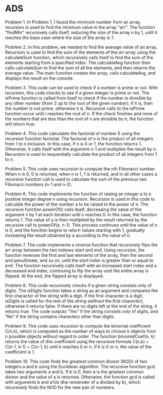 # ADS

Problem 1.
In Problem 1, I found the minimum number from an array, recursion is used to find the minimum value in the array "arr". The function "findMin" recursively calls itself, reducing the size of the array n by 1, until it reaches the base case where the size of the array is 1.

Problem 2.
In this problem, we needed to find the average value of an array.
Recursion is used to find the sum of the elements of the arr array using the calculateSum function, which recursively calls itself to find the sum of the elements starting from a specified index. The calculateAvg function then calls calculateSum to find the sum of all the elements, and then returns the average value. The main function creates the array, calls calculateAvg, and displays the result on the console.

Problem 3.
This code can be used to check if a number is prime or not. With recursion, this code checks to see if a given integer is prime or not. The isPrime function is called from itself to check if the number is divisible by any other number (from 2 up to the root of the given number); if it is, then the number is not prime, otherwise it is. Recursive calls to the isPrime function occur until i reaches the root of n. If the check finishes and none of the numbers that are less than the root of n are divisible by n, the function will return true.

Problem 4.
This code calculates the factorial of number 5 using the recursive function factorial. The factorial of n is the product of all integers from 1 to n inclusive. In this case, if n is 0 or 1, the function returns 1. Otherwise, it calls itself with the argument n-1 and multiplies the result by n. Recursion is used to sequentially calculate the product of all integers from 1 to n.

Problem 5.
This code uses recursion to compute the nth Fibonacci number. When n is 0, 0 is returned, when n is 1, 1 is returned, and in all other cases a recursive function call is used to calculate the sum of the previous two Fibonacci numbers (n-1 and n-2).

Problem 6.
This code implements the function of raising an integer a to a positive integer degree n using recursion. Recursion is used in this code to calculate the power of the number a to be raised to the power of n. The recursive function powerOf() calls itself, decreasing the value of the argument n by 1 at each iteration until n reaches 0. In this case, the function returns 1. The value of a is then multiplied by the result returned by the recursive call to powerOf(a, n-1). This process continues until the value of n is 0, and the function begins to return values starting with 1, gradually increasing the result obtained by a according to the value of n.

Problem 7.
The code implements a reverse function that recursively flips the arr array between the two indexes start and end. Using recursion, the function reverses the first and last elements of the array, then the second and penultimate, and so on, until the start index is greater than or equal to end. The function recursively calls itself with an increased start index and a decreased end index, continuing to flip the array until the entire array is flipped. At the end, the flipped array is displayed.

Problem 8.
This code recursively checks if a given string consists only of digits. The isDigits function takes a string as an argument and compares the first character of the string with a digit. If the first character is a digit, isDigits is called for the rest of the string (without the first character), otherwise it returns false. If there are no digits left at the end of the string, it returns true. The code outputs "Yes" if the string consists only of digits, and "No" if the string contains characters other than digits.

Problem 9.
This code uses recursion to compute the binomial coefficient C(n,k), which is computed as the number of ways to choose k objects from n possible objects without regard to order.
The function binomialCoef(n, k) returns the value of this coefficient using the recursive formula C(n,k) = C(n-1, k-1) + C(n-1, k) until k reaches 0 or n. If k is 0 or n, the value of the coefficient is 1.

Problem 10.
This code finds the greatest common divisor (NOD) of two integers a and b using the Euclidean algorithm. The recursive function gcd takes two arguments a and b. If b is 0, then a is the greatest common divisor and the value of a is returned. Otherwise, the function gcd is called with arguments b and a%b (the remainder of a divided by b), which recursively finds the NOD for the new pair of numbers.
